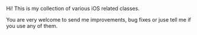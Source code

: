 Hi! This is my collection of various iOS related classes.

You are very welcome to send me improvements, bug fixes or juse tell me if
you use any of them.
